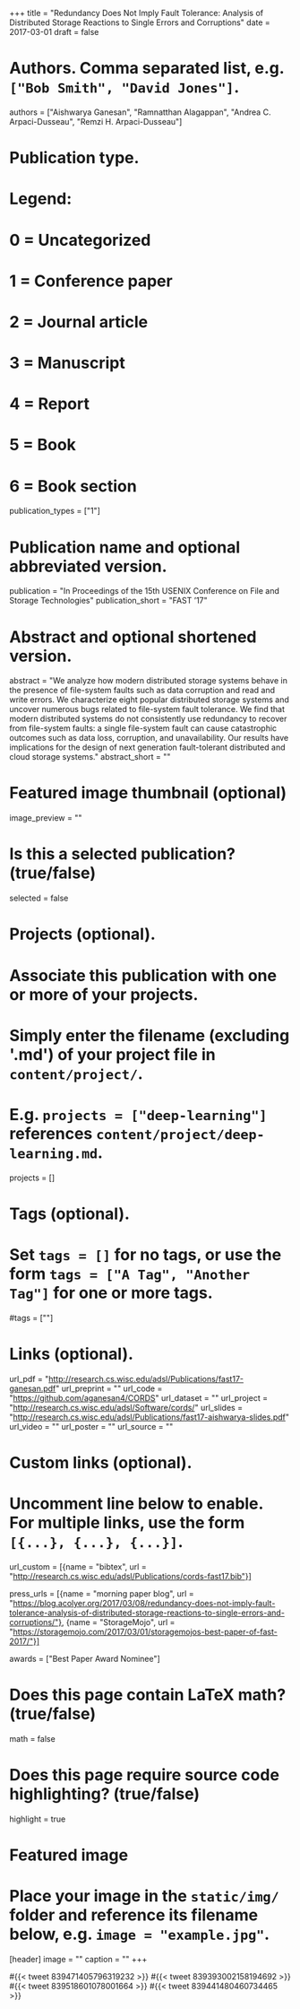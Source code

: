 +++
title = "Redundancy Does Not Imply Fault Tolerance: Analysis of Distributed Storage Reactions to Single Errors and Corruptions"
date = 2017-03-01
draft = false

# Authors. Comma separated list, e.g. `["Bob Smith", "David Jones"]`.
authors = ["Aishwarya Ganesan", "Ramnatthan Alagappan", "Andrea C. Arpaci-Dusseau", "Remzi H. Arpaci-Dusseau"]

# Publication type.
# Legend:
# 0 = Uncategorized
# 1 = Conference paper
# 2 = Journal article
# 3 = Manuscript
# 4 = Report
# 5 = Book
# 6 = Book section
publication_types = ["1"]

# Publication name and optional abbreviated version.
publication = "In Proceedings of the 15th USENIX Conference on File and Storage Technologies"
publication_short = "FAST ’17"

# Abstract and optional shortened version.
abstract = "We analyze how modern distributed storage systems behave in the presence of file-system faults such as data corruption and read and write errors. We characterize eight popular distributed storage systems and uncover numerous bugs related to file-system fault tolerance. We find that modern distributed systems do not consistently use redundancy to recover from file-system faults: a single file-system fault can cause catastrophic outcomes such as data loss, corruption, and unavailability. Our results have implications for the design of next generation fault-tolerant distributed and cloud storage systems."
abstract_short = ""

# Featured image thumbnail (optional)
image_preview = ""

# Is this a selected publication? (true/false)
selected = false

# Projects (optional).
#   Associate this publication with one or more of your projects.
#   Simply enter the filename (excluding '.md') of your project file in `content/project/`.
#   E.g. `projects = ["deep-learning"]` references `content/project/deep-learning.md`.
projects = []

# Tags (optional).
#   Set `tags = []` for no tags, or use the form `tags = ["A Tag", "Another Tag"]` for one or more tags.
#tags = [""]

# Links (optional).
url_pdf = "http://research.cs.wisc.edu/adsl/Publications/fast17-ganesan.pdf"
url_preprint = ""
url_code = "https://github.com/aganesan4/CORDS"
url_dataset = ""
url_project = "http://research.cs.wisc.edu/adsl/Software/cords/"
url_slides = "http://research.cs.wisc.edu/adsl/Publications/fast17-aishwarya-slides.pdf"
url_video = ""
url_poster = ""
url_source = ""

# Custom links (optional).
#   Uncomment line below to enable. For multiple links, use the form `[{...}, {...}, {...}]`.
url_custom = [{name = "bibtex", url = "http://research.cs.wisc.edu/adsl/Publications/cords-fast17.bib"}]

press_urls = [{name = "morning paper blog", url = "https://blog.acolyer.org/2017/03/08/redundancy-does-not-imply-fault-tolerance-analysis-of-distributed-storage-reactions-to-single-errors-and-corruptions/"}, {name = "StorageMojo", url = "https://storagemojo.com/2017/03/01/storagemojos-best-paper-of-fast-2017/"}]

awards = ["Best Paper Award Nominee"]

# Does this page contain LaTeX math? (true/false)
math = false

# Does this page require source code highlighting? (true/false)
highlight = true

# Featured image
# Place your image in the `static/img/` folder and reference its filename below, e.g. `image = "example.jpg"`.
[header]
image = ""
caption = ""
+++

#{{< tweet 839471405796319232 >}}
#{{< tweet 839393002158194692 >}}
#{{< tweet 839518601078001664 >}}
#{{< tweet 839441480460734465 >}}